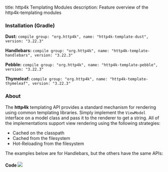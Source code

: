title: http4k Templating Modules
description: Feature overview of the http4k-templating modules

### Installation (Gradle)
**Dust:** ```compile group: "org.http4k", name: "http4k-template-dust", version: "3.22.3"```

**Handlebars:** ```compile group: "org.http4k", name: "http4k-template-handlebars", version: "3.22.3"```

**Pebble:** ```compile group: "org.http4k", name: "http4k-template-pebble", version: "3.22.3"```

**Thymeleaf:** ```compile group: "org.http4k", name: "http4k-template-thymeleaf", version: "3.22.3"```

### About
The **http4k** templating API provides a standard mechanism for rendering using common templating libraries. Simply implement the `ViewModel` interface on a model class and pass it to the renderer to get a string. All of the implementations support view rendering using the following strategies:

* Cached on the classpath
* Cached from the filesystem
* Hot-Reloading from the filesystem

The examples below are for Handlebars, but the others have the same APIs:

#### Code  [<img class="octocat" src="/img/octocat-32.png"/>](https://github.com/http4k/http4k/blob/master/src/docs/guide/modules/templating/example.kt)

 <script src="https://gist-it.appspot.com/https://github.com/http4k/http4k/blob/master/src/docs/guide/modules/templating/example.kt"></script>
